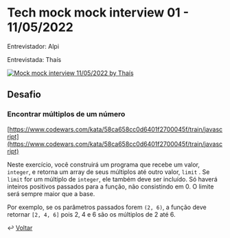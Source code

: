 # Tech mock mock interview 01 - 11/05/2022

Entrevistador: Alpi

Entrevistada: Thaís

[![Mock mock interview 11/05/2022 by Thaís](https://img.youtube.com/vi/hTau4gdt7Fs/0.jpg)](https://youtu.be/hTau4gdt7Fs)

## Desafio

### Encontrar múltiplos de um número

[https://www.codewars.com/kata/58ca658cc0d6401f2700045f/train/javascript](https://www.codewars.com/kata/58ca658cc0d6401f2700045f/train/javascript)

Neste exercício, você construirá um programa que recebe um valor, `integer`, e retorna um array de seus múltiplos até outro valor, `limit` . Se `limit` for um múltiplo de `integer`, ele também deve ser incluído. Só haverá inteiros positivos passados para a função, não consistindo em 0. O limite será sempre maior que a base.

Por exemplo, se os parâmetros passados forem `(2, 6)`, a função deve retornar `[2, 4, 6]` pois 2, 4 e 6 são os múltiplos de 2 até 6.

↩️ [Voltar](../README.md)
